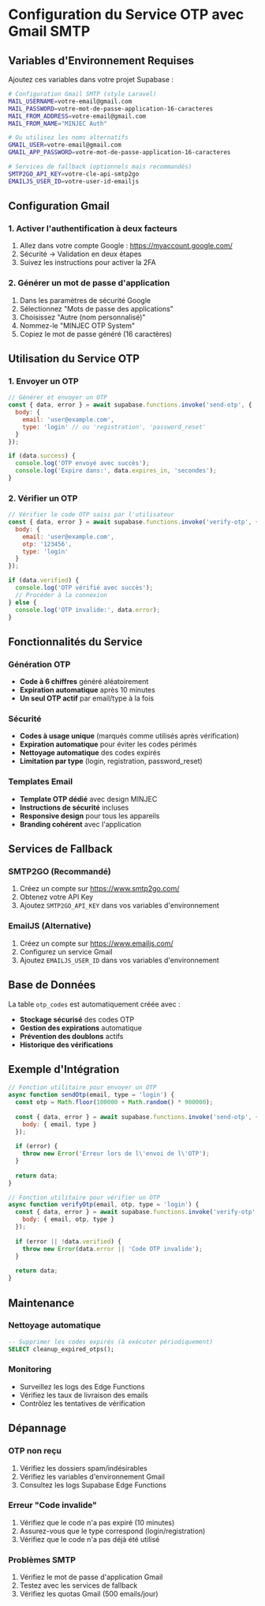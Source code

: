 # Configuration du Service OTP avec Gmail SMTP

## Variables d'Environnement Requises

Ajoutez ces variables dans votre projet Supabase :

```bash
# Configuration Gmail SMTP (style Laravel)
MAIL_USERNAME=votre-email@gmail.com
MAIL_PASSWORD=votre-mot-de-passe-application-16-caracteres
MAIL_FROM_ADDRESS=votre-email@gmail.com
MAIL_FROM_NAME="MINJEC Auth"

# Ou utilisez les noms alternatifs
GMAIL_USER=votre-email@gmail.com
GMAIL_APP_PASSWORD=votre-mot-de-passe-application-16-caracteres

# Services de fallback (optionnels mais recommandés)
SMTP2GO_API_KEY=votre-cle-api-smtp2go
EMAILJS_USER_ID=votre-user-id-emailjs
```

## Configuration Gmail

### 1. Activer l'authentification à deux facteurs
1. Allez dans votre compte Google : https://myaccount.google.com/
2. Sécurité → Validation en deux étapes
3. Suivez les instructions pour activer la 2FA

### 2. Générer un mot de passe d'application
1. Dans les paramètres de sécurité Google
2. Sélectionnez "Mots de passe des applications"
3. Choisissez "Autre (nom personnalisé)"
4. Nommez-le "MINJEC OTP System"
5. Copiez le mot de passe généré (16 caractères)

## Utilisation du Service OTP

### 1. Envoyer un OTP

```javascript
// Générer et envoyer un OTP
const { data, error } = await supabase.functions.invoke('send-otp', {
  body: {
    email: 'user@example.com',
    type: 'login' // ou 'registration', 'password_reset'
  }
});

if (data.success) {
  console.log('OTP envoyé avec succès');
  console.log('Expire dans:', data.expires_in, 'secondes');
}
```

### 2. Vérifier un OTP

```javascript
// Vérifier le code OTP saisi par l'utilisateur
const { data, error } = await supabase.functions.invoke('verify-otp', {
  body: {
    email: 'user@example.com',
    otp: '123456',
    type: 'login'
  }
});

if (data.verified) {
  console.log('OTP vérifié avec succès');
  // Procéder à la connexion
} else {
  console.log('OTP invalide:', data.error);
}
```

## Fonctionnalités du Service

### Génération OTP
- **Code à 6 chiffres** généré aléatoirement
- **Expiration automatique** après 10 minutes
- **Un seul OTP actif** par email/type à la fois

### Sécurité
- **Codes à usage unique** (marqués comme utilisés après vérification)
- **Expiration automatique** pour éviter les codes périmés
- **Nettoyage automatique** des codes expirés
- **Limitation par type** (login, registration, password_reset)

### Templates Email
- **Template OTP dédié** avec design MINJEC
- **Instructions de sécurité** incluses
- **Responsive design** pour tous les appareils
- **Branding cohérent** avec l'application

## Services de Fallback

### SMTP2GO (Recommandé)
1. Créez un compte sur https://www.smtp2go.com/
2. Obtenez votre API Key
3. Ajoutez `SMTP2GO_API_KEY` dans vos variables d'environnement

### EmailJS (Alternative)
1. Créez un compte sur https://www.emailjs.com/
2. Configurez un service Gmail
3. Ajoutez `EMAILJS_USER_ID` dans vos variables d'environnement

## Base de Données

La table `otp_codes` est automatiquement créée avec :
- **Stockage sécurisé** des codes OTP
- **Gestion des expirations** automatique
- **Prévention des doublons** actifs
- **Historique des vérifications**

## Exemple d'Intégration

```javascript
// Fonction utilitaire pour envoyer un OTP
async function sendOtp(email, type = 'login') {
  const otp = Math.floor(100000 + Math.random() * 900000);
  
  const { data, error } = await supabase.functions.invoke('send-otp', {
    body: { email, type }
  });
  
  if (error) {
    throw new Error('Erreur lors de l\'envoi de l\'OTP');
  }
  
  return data;
}

// Fonction utilitaire pour vérifier un OTP
async function verifyOtp(email, otp, type = 'login') {
  const { data, error } = await supabase.functions.invoke('verify-otp', {
    body: { email, otp, type }
  });
  
  if (error || !data.verified) {
    throw new Error(data.error || 'Code OTP invalide');
  }
  
  return data;
}
```

## Maintenance

### Nettoyage automatique
```sql
-- Supprimer les codes expirés (à exécuter périodiquement)
SELECT cleanup_expired_otps();
```

### Monitoring
- Surveillez les logs des Edge Functions
- Vérifiez les taux de livraison des emails
- Contrôlez les tentatives de vérification

## Dépannage

### OTP non reçu
1. Vérifiez les dossiers spam/indésirables
2. Vérifiez les variables d'environnement Gmail
3. Consultez les logs Supabase Edge Functions

### Erreur "Code invalide"
1. Vérifiez que le code n'a pas expiré (10 minutes)
2. Assurez-vous que le type correspond (login/registration)
3. Vérifiez que le code n'a pas déjà été utilisé

### Problèmes SMTP
1. Vérifiez le mot de passe d'application Gmail
2. Testez avec les services de fallback
3. Vérifiez les quotas Gmail (500 emails/jour)